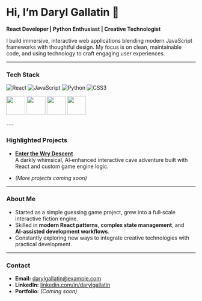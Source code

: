 # Hi, I’m Daryl Gallatin 👋

**React Developer | Python Enthusiast | Creative Technologist**

I build immersive, interactive web applications blending modern JavaScript frameworks with thoughtful design. My focus is on clean, maintainable code, and using technology to craft engaging user experiences.

---

### **Tech Stack**
![React](https://img.shields.io/badge/React-20232A?style=for-the-badge&logo=react&logoColor=61DAFB)
![JavaScript](https://img.shields.io/badge/JavaScript-323330?style=for-the-badge&logo=javascript&logoColor=F7DF1E)
![Python](https://img.shields.io/badge/Python-3776AB?style=for-the-badge&logo=python&logoColor=white)
![CSS3](https://img.shields.io/badge/CSS3-1572B6?style=for-the-badge&logo=css3&logoColor=white)

<p>
  <img src="https://cdn.jsdelivr.net/gh/devicons/devicon/icons/react/react-original.svg" width="50" height="50"/>
  <img src="https://cdn.jsdelivr.net/gh/devicons/devicon/icons/javascript/javascript-original.svg" width="50" height="50"/>
  <img src="https://cdn.jsdelivr.net/gh/devicons/devicon/icons/python/python-original.svg" width="50" height="50"/>
  <img src="https://cdn.jsdelivr.net/gh/devicons/devicon/icons/css3/css3-original.svg" width="50" height="50"/>
</p>
---

### **Highlighted Projects**
- **[Enter the Wry Descent](https://github.com/darylgallatin/enter-the-wry-descent)**  
  A darkly whimsical, AI‑enhanced interactive cave adventure built with React and custom game engine logic.

- *(More projects coming soon)*

---

### **About Me**
- Started as a simple guessing game project, grew into a full‑scale interactive fiction engine.  
- Skilled in **modern React patterns**, **complex state management**, and **AI‑assisted development workflows**.  
- Constantly exploring new ways to integrate creative technologies with practical development.  

---

### **Contact**
- **Email:** darylgallatin@example.com  
- **LinkedIn:** [linkedin.com/in/darylgallatin](#)  
- **Portfolio:** *(Coming soon)*  
